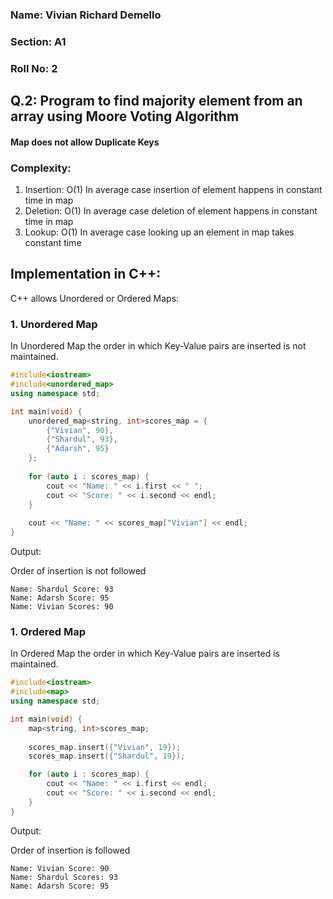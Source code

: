 ### Name: Vivian Richard Demello
### Section: A1
### Roll No: 2


## Q.2: Program to find majority element from an array using Moore Voting Algorithm  

#### Map does not allow Duplicate Keys  

### Complexity:
1. Insertion: O(1)
In average case insertion of element happens in constant time in map
2. Deletion: O(1)
In average case deletion of element happens in constant time in map
3. Lookup: O(1)
In average case looking up an element in map takes constant time 

## Implementation in C++:  

C++ allows Unordered or Ordered Maps:  

### 1. Unordered Map  
In Unordered Map the order in which Key-Value pairs are inserted is not maintained.   

```cpp
#include<iostream>
#include<unordered_map>
using namespace std;

int main(void) {
	unordered_map<string, int>scores_map = {
		{"Vivian", 90},
		{"Shardul", 93},
		{"Adarsh", 95}
	};
	
	for (auto i : scores_map) {
		cout << "Name: " << i.first << " ";
		cout << "Score: " << i.second << endl;
	}
	
	cout << "Name: " << scores_map["Vivian"] << endl;
}
```

Output:   

Order of insertion is not followed  
```
Name: Shardul Score: 93  
Name: Adarsh Score: 95  
Name: Vivian Scores: 90  
```

### 1. Ordered Map 
In Ordered Map the order in which Key-Value pairs are inserted is maintained.  

```cpp
#include<iostream>
#include<map>
using namespace std;

int main(void) {
	map<string, int>scores_map;
	
	scores_map.insert({"Vivian", 19});
	scores_map.insert({"Shardul", 19});

	for (auto i : scores_map) {
		cout << "Name: " << i.first << endl;
		cout << "Score: " << i.second << endl;
	}
}
```

Output:  

Order of insertion is followed  
```
Name: Vivian Score: 90  
Name: Shardul Scores: 93  
Name: Adarsh Score: 95  
```